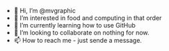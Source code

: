 - 👋 Hi, I’m @mvgraphic
- 👀 I’m interested in food and computing in that order
- 🌱 I’m currently learning how to use GitHub
- 💞️ I’m looking to collaborate on nothing for now.
- 📫 How to reach me - just sende a message.

<!---
mvgraphic/mvgraphic is a ✨ special ✨ repository because its `README.md` (this file) appears on your GitHub profile.
You can click the Preview link to take a look at your changes.
--->
